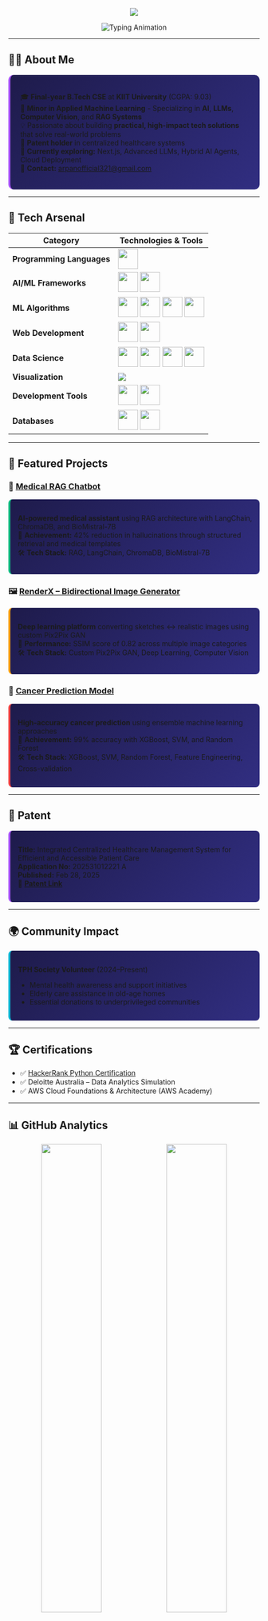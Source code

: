 <!-- Professional Futuristic Header -->
<p align="center">
  <img src="https://capsule-render.vercel.app/api?type=waving&color=0:4c1d95,50:7c3aed,100:a855f7&height=200&section=header&text=Namaste%20🙏%20Welcome!&fontSize=32&animation=fadeIn&fontColor=ffffff" />
</p>

<div align="center">
  <img src="https://readme-typing-svg.herokuapp.com?font=Consolas&size=24&duration=3000&pause=1000&color=A855F7&center=true&vCenter=true&width=600&lines=Hi,+I'm+Arpan+Mitra;AI+Engineer+%7C+ML+Enthusiast;Building+Intelligent+Solutions" alt="Typing Animation" />
</div>

---

## 👨‍💻 **About Me**

<div style="background: linear-gradient(135deg, #1e1b4b 0%, #312e81 100%); padding: 20px; border-radius: 10px; border-left: 4px solid #a855f7;">

🎓 **Final-year B.Tech CSE** at **KIIT University** (CGPA: 9.03)  
🧠 **Minor in Applied Machine Learning** - Specializing in **AI**, **LLMs**, **Computer Vision**, and **RAG Systems**  
💡 Passionate about building **practical, high-impact tech solutions** that solve real-world problems  
📌 **Patent holder** in centralized healthcare systems  
🌱 **Currently exploring:** Next.js, Advanced LLMs, Hybrid AI Agents, Cloud Deployment  
📧 **Contact:** [arpanofficial321@gmail.com](mailto:arpanofficial321@gmail.com)

</div>

---

## 🚀 **Tech Arsenal**

| **Category** | **Technologies & Tools** |
|-------------|--------------------------|
| **Programming Languages** | <img src="https://skillicons.dev/icons?i=python,cpp&theme=dark" height="40"/> |
| **AI/ML Frameworks** | <img src="https://skillicons.dev/icons?i=tensorflow,pytorch,opencv&theme=dark" height="40"/> <img src="https://img.shields.io/badge/LangChain-121212?style=flat&logo=langchain&logoColor=white" height="40"/> |
| **ML Algorithms** | <img src="https://img.shields.io/badge/XGBoost-FF6600?style=flat&logoColor=white" height="40"/> <img src="https://img.shields.io/badge/SVM-4CAF50?style=flat&logoColor=white" height="40"/> <img src="https://img.shields.io/badge/Random_Forest-228B22?style=flat&logoColor=white" height="40"/> <img src="https://img.shields.io/badge/KNN-9C27B0?style=flat&logoColor=white" height="40"/> |
| **Web Development** | <img src="https://skillicons.dev/icons?i=html,css,js,flask,django&theme=dark" height="40"/> <img src="https://img.shields.io/badge/Streamlit-FF4B4B?style=flat&logo=streamlit&logoColor=white" height="40"/> |
| **Data Science** | <img src="https://skillicons.dev/icons?i=numpy&theme=dark" height="40"/> <img src="https://img.shields.io/badge/pandas-150458?style=flat&logo=pandas&logoColor=white" height="40"/> <img src="https://img.shields.io/badge/Matplotlib-11557c?style=flat&logoColor=white" height="40"/> <img src="https://img.shields.io/badge/Seaborn-76B900?style=flat&logoColor=white" height="40"/> |
| **Visualization** |<img src="https://img.shields.io/badge/Tableau-E97627?style=for-the-badge&logo=tableau&logoColor=white" /> |
| **Development Tools** | <img src="https://skillicons.dev/icons?i=git,github,vscode,jupyter&theme=dark" height="40"/> <img src="https://img.shields.io/badge/Google_Colab-F9AB00?style=flat&logo=googlecolab&logoColor=white" height="40"/> |
| **Databases** | <img src="https://skillicons.dev/icons?i=mysql,postgresql&theme=dark" height="40"/> <img src="https://img.shields.io/badge/ChromaDB-FF6B6B?style=flat&logoColor=white" height="40"/> |

---

## 🎯 **Featured Projects**

### 🔬 **[Medical RAG Chatbot](https://github.com/arpan-69/End_to_end_medical_assistant)**
<div style="background: linear-gradient(135deg, #1e1b4b 0%, #312e81 100%); padding: 15px; border-radius: 8px; border-left: 4px solid #10b981;">

**AI-powered medical assistant** using RAG architecture with LangChain, ChromaDB, and BioMistral-7B  
🎯 **Achievement:** 42% reduction in hallucinations through structured retrieval and medical templates  
🛠️ **Tech Stack:** RAG, LangChain, ChromaDB, BioMistral-7B

</div>

### 🖼️ **[RenderX – Bidirectional Image Generator](https://github.com/JyotikaJayani-08/Mini_Project)**
<div style="background: linear-gradient(135deg, #1e1b4b 0%, #312e81 100%); padding: 15px; border-radius: 8px; border-left: 4px solid #f59e0b;">

**Deep learning platform** converting sketches ↔ realistic images using custom Pix2Pix GAN  
🎯 **Performance:** SSIM score of 0.82 across multiple image categories  
🛠️ **Tech Stack:** Custom Pix2Pix GAN, Deep Learning, Computer Vision

</div>

### 🏥 **[Cancer Prediction Model](https://github.com/arpan-69/Cancer-predicition)**
<div style="background: linear-gradient(135deg, #1e1b4b 0%, #312e81 100%); padding: 15px; border-radius: 8px; border-left: 4px solid #ef4444;">

**High-accuracy cancer prediction** using ensemble machine learning approaches  
🎯 **Achievement:** 99% accuracy with XGBoost, SVM, and Random Forest  
🛠️ **Tech Stack:** XGBoost, SVM, Random Forest, Feature Engineering, Cross-validation

</div>

---

## 📜 **Patent**

<div style="background: linear-gradient(135deg, #1e1b4b 0%, #312e81 100%); padding: 15px; border-radius: 8px; border-left: 4px solid #a855f7;">

**Title:** Integrated Centralized Healthcare Management System for Efficient and Accessible Patient Care  
**Application No:** 202531012221 A  
**Published:** Feb 28, 2025  
🔗 **[Patent Link](https://search.ipindia.gov.in/IPOJournal/Journal/Patent)**

</div>

---

## 🌍 **Community Impact**

<div style="background: linear-gradient(135deg, #1e1b4b 0%, #312e81 100%); padding: 15px; border-radius: 8px; border-left: 4px solid #06b6d4;">

**TPH Society Volunteer** (2024–Present)
- Mental health awareness and support initiatives
- Elderly care assistance in old-age homes
- Essential donations to underprivileged communities

</div>

---

## 🏆 **Certifications**

- ✅ [HackerRank Python Certification](https://www.hackerrank.com/certificates/d8aa4ac36aa0)
- ✅ Deloitte Australia – Data Analytics Simulation
- ✅ AWS Cloud Foundations & Architecture (AWS Academy)

---

## 📊 **GitHub Analytics**

<div align="center">
  <img src="https://github-readme-stats.vercel.app/api?username=arpan-69&show_icons=true&theme=tokyonight&bg_color=1e1b4b&border_color=a855f7&icon_color=a855f7&text_color=e2e8f0&title_color=a855f7" width="49%"/>
  <img src="https://github-readme-stats.vercel.app/api/top-langs/?username=arpan-69&layout=compact&theme=tokyonight&bg_color=1e1b4b&border_color=a855f7&text_color=e2e8f0&title_color=a855f7" width="49%"/>
</div>

---

## 🤝 **Let's Connect**

<div align="center">
<table>
  <tr>
    <td style="vertical-align: top; width: 70%;">
      <div style="background: linear-gradient(135deg, #1e1b4b 0%, #312e81 100%); padding: 20px; border-radius: 10px;">
        <h3>🚀 Open for Opportunities</h3>
        <p>
          💼 Seeking <strong>AI/ML Engineering</strong> and <strong>Full-Stack AI Development</strong> roles<br>
          🛠️ Available for hackathons, collaborative projects, and open-source contributions<br>
          📧 <strong>Email:</strong> <a href="mailto:arpanofficial321@gmail.com">arpanofficial321@gmail.com</a>
        </p>
      </div>
    </td>
    <td style="vertical-align: top; width: 30%;" align="center">
      <img src="https://user-images.githubusercontent.com/74038190/213910845-af37a709-8995-40d6-be59-724526e3c3d7.gif" width="150px" alt="AI Animation"/>
    </td>
  </tr>
</table>
</div>

---

<div align="center">
  <img src="https://capsule-render.vercel.app/api?type=waving&color=0:4c1d95,50:7c3aed,100:a855f7&height=120&section=footer&text=Thank%20You%20for%20Visiting!&fontSize=20&fontColor=ffffff" />
</div>
